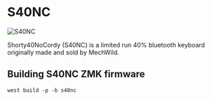 # S40NC

![S40NC](https://i.imgur.com/fk8587n.jpg)

Shorty40NoCordy (S40NC) is a limited run 40% bluetooth keyboard originally made and sold by MechWild.

## Building S40NC ZMK firmware

```
west build -p -b s40nc
```
